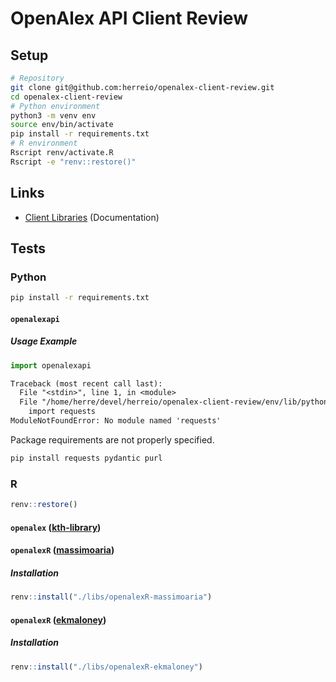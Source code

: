# OpenAlex API Client Review

## Setup

```sh
# Repository
git clone git@github.com:herreio/openalex-client-review.git
cd openalex-client-review
# Python environment
python3 -m venv env
source env/bin/activate
pip install -r requirements.txt
# R environment
Rscript renv/activate.R
Rscript -e "renv::restore()"
```

## Links

- [Client Libraries](https://docs.openalex.org/api#client-libraries) (Documentation)

## Tests

### Python

```sh
pip install -r requirements.txt
```

#### `openalexapi`

##### Usage Example

```py
import openalexapi
```

```txt
Traceback (most recent call last):
  File "<stdin>", line 1, in <module>
  File "/home/herre/devel/herreio/openalex-client-review/env/lib/python3.8/site-packages/openalexapi/__init__.py", line 3, in <module>
    import requests
ModuleNotFoundError: No module named 'requests'
```

Package requirements are not properly specified.

```sh
pip install requests pydantic purl
```

### R

```r
renv::restore()
```

#### `openalex` ([kth-library](https://github.com/kth-library/openalex))

#### `openalexR` ([massimoaria](https://github.com/massimoaria/openalexR))

##### Installation

```r
renv::install("./libs/openalexR-massimoaria")
```

#### `openalexR` ([ekmaloney](https://github.com/ekmaloney/openalexR))

##### Installation

```r
renv::install("./libs/openalexR-ekmaloney")
```
